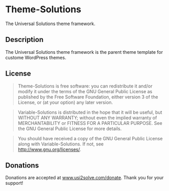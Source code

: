 # Theme-Solutions #

The Universal Solutions theme framework.

## Description ##

The Universal Solutions theme framework is the parent theme template for custome WordPress themes.


## License ##
> Theme-Solutions is free software: you can redistribute it and/or modify it under the terms of the GNU General Public License 
as published by the Free Software Foundation, either version 3 of the License, or (at your option) any later version.

> Variable-Solutions is distributed in the hope that it will be useful, but WITHOUT ANY WARRANTY; without even the implied warranty 
of MERCHANTABILITY or FITNESS FOR A PARTICULAR PURPOSE.  See the GNU General Public License for more details.

> You should have received a copy of the GNU General Public License along with Variable-Solutions.  If not, see 
<http://www.gnu.org/licenses/>.

## Donations ##
Donations are accepted at <a href="https://www.usi2solve.com/donate/theme-solutions">www.usi2solve.com/donate</a>. Thank you for your support!
